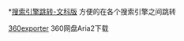 *[搜索引擎跳转-文科版](https://greasyfork.org/zh-CN/scripts/2739-%E6%90%9C%E7%B4%A2%E5%BC%95%E6%93%8E%E8%B7%B3%E8%BD%AC-%E6%96%87%E7%A7%91%E7%89%88)
方便的在各个搜索引擎之间跳转


[360exporter](https://github.com/Kumhy/360Exporter)
360网盘Aria2下载

